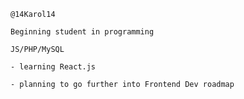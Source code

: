 ```
@14Karol14
```
```
Beginning student in programming
``` 
```
JS/PHP/MySQL
```
```
- learning React.js
```
```
- planning to go further into Frontend Dev roadmap
```

<!---
14Karol14/14Karol14 is a ✨ special ✨ repository because its `README.md` (this file) appears on your GitHub profile.
You can click the Preview link to take a look at your changes.
--->
